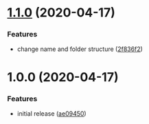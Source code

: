 # [1.1.0](https://github.com/kcmr/babel-plugin-transform-block-scope-to-iife/compare/1.0.0...1.1.0) (2020-04-17)


### Features

* change name and folder structure ([2f836f2](https://github.com/kcmr/babel-plugin-transform-block-scope-to-iife/commit/2f836f20db4a3d17e2feaad1724a7e70fd64f625))

# 1.0.0 (2020-04-17)


### Features

* initial release ([ae09450](https://github.com/kcmr/babel-plugin-transform-block-scope-to-iife/commit/ae09450aa47e859bc615ee19554193cc7d84c15a))
